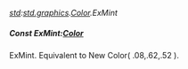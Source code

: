 _[std](../../modules/std/std-module.md):[std.graphics](../../modules/std/std-graphics.md).[Color](../../modules/std/std-graphics-color.md).ExMint_
##### Const ExMint:[Color](../../modules/std/std-graphics-color.md)
ExMint. Equivalent to New Color( .08,.62,.52 ).
